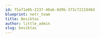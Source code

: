 ```yaml
---
id: f5a71e0b-2237-40ab-8d9b-373c7221848d
blueprint: netr_team
title: Besiktas
author: little_admin
slug: besiktas
---
```

